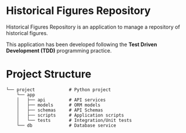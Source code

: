 # Historical Figures Repository
Historical Figures Repository is an application to manage a repository of historical figures.

This application has been developed following the **Test Driven Development (TDD)** programming practice.

# Project Structure

    └── project             # Python project
        └── app
        │   ├── api         # API services
        │   ├── models      # ORM models
        │   ├── schemas     # API Schemas
        │   ├── scripts     # Application scripts
        │   └── tests       # Integration/Unit tests
        └── db              # Database service